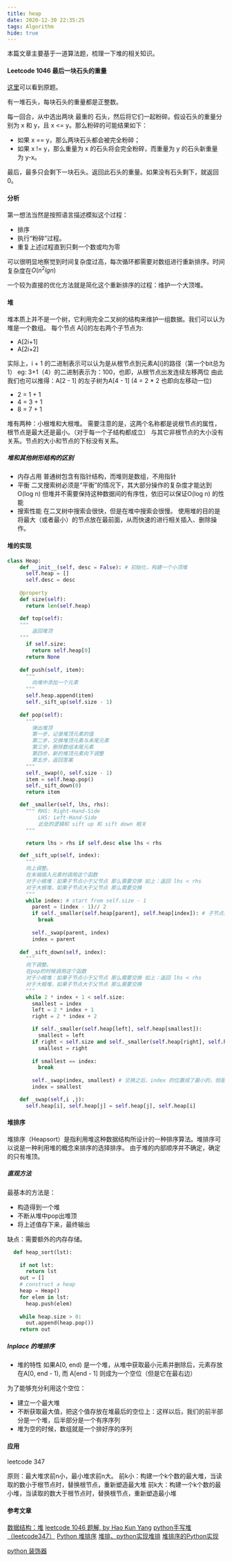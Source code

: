 ```yaml
---
title: heap
date: 2020-12-30 22:35:25
tags: Algorithm
hide: true
---
```


本篇文章主要基于一道算法题，梳理一下堆的相关知识。

#### Leetcode 1046 最后一块石头的重量
[这里](https://leetcode-cn.com/problems/last-stone-weight/)可以看到原题。

有一堆石头，每块石头的重量都是正整数。

每一回合，从中选出两块 最重的 石头，然后将它们一起粉碎。假设石头的重量分别为 x 和 y，且 x <= y。那么粉碎的可能结果如下：

- 如果 x == y，那么两块石头都会被完全粉碎；
- 如果 x != y，那么重量为 x 的石头将会完全粉碎，而重量为 y 的石头新重量为 y-x。

最后，最多只会剩下一块石头。返回此石头的重量。如果没有石头剩下，就返回 0。

#### 分析
第一想法当然是按照语言描述模拟这个过程：
- 排序
- 执行“粉碎”过程。
- 重复上述过程直到只剩一个数或均为零

可以很明显地察觉到时间复杂度过高，每次循环都需要对数组进行重新排序。时间复杂度在$O(n^2lgn)$

一个较为直接的优化方法就是简化这个重新排序的过程：维护一个大顶堆。

#### 堆

堆本质上并不是一个树，它利用完全二叉树的结构来维护一组数据。我们可以认为堆是一个数组。
每个节点 A[i]的左右两个子节点为:
- A[2i+1]
- A[2i+2]

实际上，i + 1 的二进制表示可以认为是从根节点到元素A[i]的路径（第一个bit总为1）
eg: 3+1（4）的二进制表示为：100，也即，从根节点出发连续左移两位
由此我们也可以推得：A[2 - 1] 的左子树为A[4 - 1] (4 = 2 * 2 也即向左移动一位)

- 2 = 1 + 1
- 4 = 3 + 1
- 8 = 7 + 1

堆有两种：小根堆和大根堆。
需要注意的是，这两个名称都是说根节点的属性，根节点是最大还是最小。（对于每一个子结构都成立）
与其它非根节点的大小没有关系。节点的大小和节点的下标没有关系。

##### 堆和其他树形结构的区别

- 内存占用
  普通树包含有指针结构，而堆则是数组，不用指针
- 平衡
  二叉搜索树必须是“平衡”的情况下，其大部分操作的复杂度才能达到O(log n)
  但堆并不需要保持这种数据间的有序性，依旧可以保证O(log n) 的性能
- 搜索性能
  在二叉树中搜索会很快，但是在堆中搜索会很慢。
  使用堆的目的是将最大（或者最小）的节点放在最前面，从而快速的进行相关插入、删除操作。


#### 堆的实现
``` python
class Heap:
    def __init__(self, desc = False): # 初始化，构建一个小顶堆
      self.heap = []
      self.desc = desc
    
    @property
    def size(self):
      return len(self.heap)

    def top(self):
    """
        返回堆顶
    """
      if self.size:
        return self.heap[0]
      return None
    
    def push(self, item):
      """
        向堆中添加一个元素
      """
      self.heap.append(item)
      self._sift_up(self.size - 1)
    
    def pop(self):
      """
        弹出堆顶
        第一步，记录堆顶元素的值
        第二步，交换堆顶元素与末尾元素
        第三步，删除数组末尾元素
        第四步，新的堆顶元素向下调整
        第五步，返回答案
      """
      self._swap(0, self.size - 1)
      item = self.heap.pop()
      self._sift_down(0)
      return item

    def _smaller(self, lhs, rhs):
      """ RHS: Right-Hand-Side
          LHS: Left-Hand-Side
          此处的逻辑和 sift up 和 sift down 相关
      """

      return lhs > rhs if self.desc else lhs < rhs

    def _sift_up(self, index):
      """
      向上调整。
      在末端插入元素时调用这个函数
      对于小根堆：如果子节点小于父节点 那么需要交换 如上：返回 lhs < rhs
      对于大根堆，如果子节点大于父节点 那么需要交换
      """
      while index: # start from self.size - 1
        parent = (index - 1)// 2
        if self._smaller(self.heap[parent], self.heap[index]): # 子节点大 不需要操作
          break
        
        self._swap(parent, index)
        index = parent
 
    def _sift_down(self, index):
      """
      向下调整。
      在pop的时候调用这个函数
      对于小根堆：如果子节点小于父节点 那么需要交换 如上：返回 lhs < rhs
      对于大根堆，如果子节点大于父节点 那么需要交换
      """
      while 2 * index + 1 < self.size:
        smallest = index 
        left = 2 * index + 1
        right = 2 * index + 2

        if self._smaller(self.heap[left], self.heap[smallest]):
          smallest = left
        if right < self.size and self._smaller(self.heap[right], self.heap[smallest]):
          smallest = right
        
        if smallest == index:
          break
        
        self._swap(index, smallest) # 交换之后，index 的位置成了最小的，但是smallest 位置的大小不确定
        index = smallest

    def _swap(self,i ,j):
      self.heap[i], self.heap[j] = self.heap[j], self.heap[i]

```

#### 堆排序
堆排序（Heapsort）是指利用堆这种数据结构所设计的一种排序算法。堆排序可以说是一种利用堆的概念来排序的选择排序。
由于堆的内部顺序并不确定，确定的只有堆顶。

##### 直观方法
最基本的方法是：
 - 构造得到一个堆
 - 不断从堆中pop出堆顶
 - 将上述值存下来，最终输出

缺点：需要额外的内存存储。

  ``` python
    def heap_sort(lst):
      
      if not lst:
        return lst
      out = []
      # construct a heap
      heap = Heap()
      for elem in lst:
        heap.push(elem)
      
      while heap.size > 0:
        out.append(heap.pop())
      return out
  ```
  
##### Inplace 的堆排序
- 堆的特性
  如果A[0, end) 是一个堆，从堆中获取最小元素并删除后，元素存放在A[0, end - 1), 而 A[end - 1] 则成为一个空位（但是它在最右边）

为了能够充分利用这个空位：
- 建立一个最大堆
- 不断获取最大值，把这个值存放在堆最后的空位上：这样以后，我们的前半部分是一个堆，后半部分是一个有序序列
- 堆为空的时候，数组就是一个排好序的序列




#### 应用
leetcode 347

原则：最大堆求前n小，最小堆求前n大。
前k小：构建一个k个数的最大堆，当读取的数小于根节点时，替换根节点，重新塑造最大堆
前k大：构建一个k个数的最小堆，当读取的数大于根节点时，替换根节点，重新塑造最小堆

#### 参考文章
[数据结构：堆](https://www.jianshu.com/p/6b526aa481b1)
[leetcode 1046 题解, by Hao Kun Yang](https://leetcode-cn.com/problems/last-stone-weight/solution/python-zui-da-dui-diao-ku-shou-xie-shi-x-utdj/)
[python手写堆（leetcode347）](https://blog.csdn.net/lmy_xxn/article/details/103800683)
[Python 堆排序](https://www.runoob.com/python3/python-heap-sort.html)
[堆排、python实现堆排](https://www.cnblogs.com/shiqi17/p/9694938.html)
[堆排序的Python实现](https://www.jianshu.com/p/d174f1862601)

[python 装饰器](https://www.liaoxuefeng.com/wiki/1016959663602400/1017451662295584)